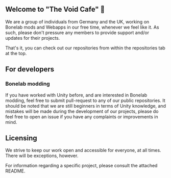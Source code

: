 ## Welcome to "The Void Cafe" 👋
We are a group of individuals from Germany and the UK, working on Bonelab mods and Webapps in our free time, whenever we feel like it.
As such, please don't pressure any members to provide support and/or updates for their projects.

That's it, you can check out our repositories from within the repositories tab at the top.

## For developers
### Bonelab modding
If you have worked with Unity before, and are interested in Bonelab modding, feel free to submit pull-request to any of our public repositories.
It should be noted that we are still beginners in terms of Unity knowledge, and mistakes will be made during the development of our projects, please do feel free to open an issue if you have any complaints or improvements in mind.

## Licensing
We strive to keep our work open and accessible for everyone, at all times.
There will be exceptions, however.

For information regarding a specific project, please consult the attached README.
